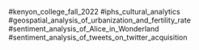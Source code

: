 #kenyon_college_fall_2022
#iphs_cultural_analytics
#geospatial_analysis_of_urbanization_and_fertility_rate 
#sentiment_analysis_of_Alice_in_Wonderland
#sentiment_analysis_of_tweets_on_twitter_acquisition
